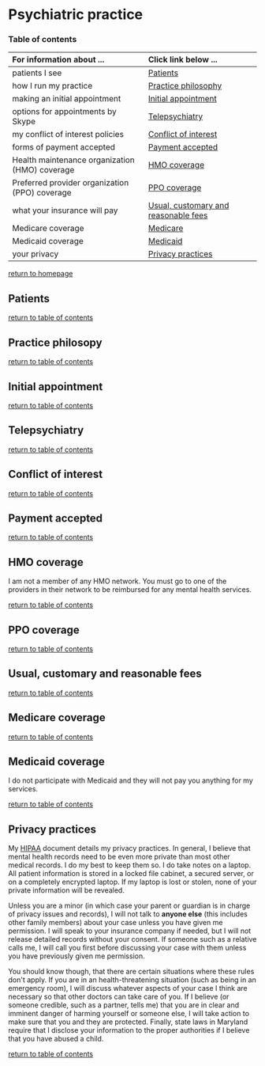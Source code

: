 # Psychiatric practice

### Table of contents

| **For information about ...** | **Click link below ...** |
|:---------------------|:-----------------------| 
| patients I see | [Patients](#patients) |
| how I run my practice |[Practice philosophy](#practice-philosophy) |
| making an initial appointment  | [Initial appointment](#initial-appointment) |
| options for appointments by Skype | [Telepsychiatry](#telepsychiatry) |
| my conflict of interest policies | [Conflict of interest](#conflict-of-interest) |
| forms of payment accepted | [Payment accepted](#payment-accepted) |
| Health maintenance organization (HMO) coverage | [HMO coverage](#hmo-coverage) |
| Preferred provider organization (PPO) coverage | [PPO coverage](#ppo-coverage) |
| what your insurance will pay | [Usual, customary and reasonable fees](#usual-customary-and-reasonable-fees) |
| Medicare coverage | [Medicare](#medicare-coverage) |
| Medicaid coverage | [Medicaid](#medicaid-coverage) |
| your privacy | [Privacy practices](#privacy-practices) |
[return to homepage](README.md)


## Patients

[return to table of contents](#table-of-contents)

## Practice philosopy

[return to table of contents](#table-of-contents)

## Initial appointment

[return to table of contents](#table-of-contents)

## Telepsychiatry

[return to table of contents](#table-of-contents)

## Conflict of interest

[return to table of contents](#table-of-contents)

## Payment accepted

[return to table of contents](#table-of-contents)

## HMO coverage

I am not a member of any HMO network. You must go to one of the providers in their network to be reimbursed for any mental health services.

[return to table of contents](#table-of-contents)

## PPO coverage

[return to table of contents](#table-of-contents)

## Usual, customary and reasonable fees

[return to table of contents](#table-of-contents)

## Medicare coverage

[return to table of contents](#table-of-contents)

## Medicaid coverage

I do not participate with Medicaid and they will not pay you anything for my services.

[return to table of contents](#table-of-contents)

## Privacy practices
My [HIPAA](http://patrickbarta.com/media/hipaa.pdf) document details my privacy practices.  In general, I believe that mental health records need to be even more private than most other medical records. I do my best to keep them so.
I do take notes on a laptop. All patient information is stored in a locked file cabinet, a secured server, or on a completely encrypted laptop. If my laptop is lost or stolen, none of your private information will be revealed.

Unless you are a minor (in which case your parent or guardian is in charge of privacy issues and records), I will not talk to **anyone else** (this includes other family members) about your case unless you have given me permission.
I will speak to your insurance company if needed, but I will not release detailed records without your consent. If someone such as a relative calls me, I will call you first before discussing your case with them unless you have previously given me permission.

You should know though, that there are certain situations where these rules don't apply. If you are in an health-threatening situation (such as being in an emergency room), I will discuss whatever aspects of your case I think are necessary so that other doctors can take care of you. If I believe (or someone credible, such as a partner, tells me) that you are in clear and imminent danger of harming yourself or someone else, I will take action to make sure that you and they are protected. Finally, state laws in Maryland require that I disclose your information to the proper authorities if I believe that you have abused a child.

[return to table of contents](#table-of-contents)
